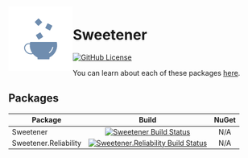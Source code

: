 <img src="src/Resources/Sweetener-Alt.png" width="128" height="128" style="float:left;">

# Sweetener
[![GitHub License](https://img.shields.io/github/license/wsugarman/Sweetener?label=License)](https://github.com/wsugarman/Sweetener/blob/master/LICENSE)

You can learn about each of these packages [here](https://wsugarman.github.io/Sweetener).

## Packages
| Package | Build | NuGet |
| ------- |:-----:|:-----:|
| Sweetener | [![Sweetener Build Status](https://dev.azure.com/wsugarman/Sweetener/_apis/build/status/CI/Sweetener%20-%20CI?branchName=master)](https://dev.azure.com/wsugarman/Sweetener/_build/latest?definitionId=8&branchName=master) | N/A |
| Sweetener.Reliability | [![Sweetener.Reliability Build Status](https://dev.azure.com/wsugarman/Sweetener/_apis/build/status/CI/Sweetener.Reliability%20-%20CI?branchName=master)](https://dev.azure.com/wsugarman/Sweetener/_build/latest?definitionId=2&branchName=master) | N/A |
